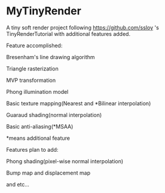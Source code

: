 # MyTinyRender
A tiny soft render project following https://github.com/ssloy 's TinyRenderTutorial with additional features added.

Feature accomplished:

Bresenham's line drawing algorithm

Triangle rasterization

MVP transformation

Phong illumination model

Basic texture mapping(Nearest and *Bilinear interpolation)

Guaraud shading(normal interpolation)

Basic anti-aliasing(*MSAA)

*means additional feature

Features plan to add:

Phong shading(pixel-wise normal interpolation)

Bump map and displacement map

and etc...
